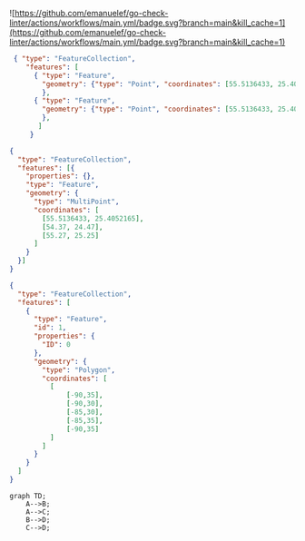 ![https://github.com/emanuelef/go-check-linter/actions/workflows/main.yml/badge.svg?branch=main&kill_cache=1](https://github.com/emanuelef/go-check-linter/actions/workflows/main.yml/badge.svg?branch=main&kill_cache=1)

```geojson
 { "type": "FeatureCollection",
    "features": [
      { "type": "Feature",
        "geometry": {"type": "Point", "coordinates": [55.5136433, 25.4052165]},
        },
      { "type": "Feature",
        "geometry": {"type": "Point", "coordinates": [55.5136433, 25.4052165]},
        },
       ]
     }
```

```geojson
{
  "type": "FeatureCollection",
  "features": [{
    "properties": {},
    "type": "Feature",
    "geometry": {
      "type": "MultiPoint",
      "coordinates": [
        [55.5136433, 25.4052165],
        [54.37, 24.47],
        [55.27, 25.25]
      ]
    }
  }]
}
```

```geojson
{
  "type": "FeatureCollection",
  "features": [
    {
      "type": "Feature",
      "id": 1,
      "properties": {
        "ID": 0
      },
      "geometry": {
        "type": "Polygon",
        "coordinates": [
          [
              [-90,35],
              [-90,30],
              [-85,30],
              [-85,35],
              [-90,35]
          ]
        ]
      }
    }
  ]
}
```

```mermaid
graph TD;
    A-->B;
    A-->C;
    B-->D;
    C-->D;
```

